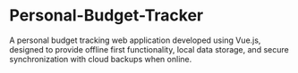 # Personal-Budget-Tracker

A personal budget tracking web application developed using Vue.js, designed to provide offline first functionality, local data storage, and secure synchronization with cloud backups when online.
